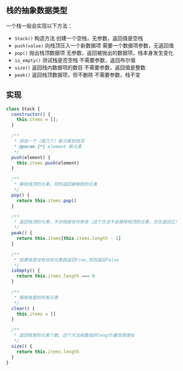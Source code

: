 
## 栈的抽象数据类型

一个栈一般会实现以下方法：

-   `Stack()` 
	构造方法
	创建一个空栈，无参数，返回值是空栈
-   `push(value)` 
	向栈顶压入一个新数据项
	需要一个数据项参数，无返回值
-   `pop()` 
	抛出栈顶数据项
	无参数，返回被抛出的数据项，栈本身发生变化
-   `is_empty()` 
	测试栈是否空栈
	不需要参数，返回布尔值
-   `size()` 
	返回栈内数据项的数目
	不需要参数，返回值是整数
-   `peak()` 返回栈顶数据项，但不删除
	不需要参数，栈不变

## 实现
```js
class Stack {
  constructor() {
    this.items = [];
  }

  /**
   * 添加一个（或几个）新元素到栈顶
   * @param {*} element 新元素
   */
  push(element) {
    this.items.push(element)
  }

  /**
   * 移除栈顶的元素，同时返回被移除的元素
   */
  pop() {
    return this.items.pop()
  }

  /**
   * 返回栈顶的元素，不对栈做任何修改（这个方法不会移除栈顶的元素，仅仅返回它）
   */
  peak() {
    return this.items[this.items.length - 1]
  }

  /**
   * 如果栈里没有任何元素就返回true,否则返回false
   */
  isEmpty() {
    return this.items.length === 0
  }

  /**
   * 移除栈里的所有元素
   */
  clear() {
    this.items = []
  }

  /**
   * 返回栈里的元素个数。这个方法和数组的length属性很类似
   */
  size() {
    return this.items.length
  }
}
```

